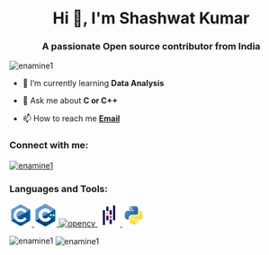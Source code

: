 <h1 align="center">Hi 👋, I'm Shashwat Kumar</h1>
<h3 align="center">A passionate Open source contributor from India</h3>

<p align="left"> <img src="https://komarev.com/ghpvc/?username=enamine1&label=Profile%20views&color=0e75b6&style=flat" alt="enamine1" /> </p>

- 🌱 I’m currently learning **Data Analysis**

- 💬 Ask me about **C or C++**

- 📫 How to reach me **[Email](mailto:kshashwat.iit@gmail.com)**

<h3 align="left">Connect with me:</h3>
<p align="left">
<a href="https://codeforces.com/profile/enamine1" target="blank"><img align="center" src="https://raw.githubusercontent.com/rahuldkjain/github-profile-readme-generator/master/src/images/icons/Social/codeforces.svg" alt="enamine1" height="30" width="40" /></a>
</p>

<h3 align="left">Languages and Tools:</h3>
<p align="left"> <a href="https://www.cprogramming.com/" target="_blank" rel="noreferrer"> <img src="https://raw.githubusercontent.com/devicons/devicon/master/icons/c/c-original.svg" alt="c" width="40" height="40"/> </a> <a href="https://www.w3schools.com/cpp/" target="_blank" rel="noreferrer"> <img src="https://raw.githubusercontent.com/devicons/devicon/master/icons/cplusplus/cplusplus-original.svg" alt="cplusplus" width="40" height="40"/> </a> <a href="https://opencv.org/" target="_blank" rel="noreferrer"> <img src="https://www.vectorlogo.zone/logos/opencv/opencv-icon.svg" alt="opencv" width="40" height="40"/> </a> <a href="https://pandas.pydata.org/" target="_blank" rel="noreferrer"> <img src="https://raw.githubusercontent.com/devicons/devicon/2ae2a900d2f041da66e950e4d48052658d850630/icons/pandas/pandas-original.svg" alt="pandas" width="40" height="40"/> </a> <a href="https://www.python.org" target="_blank" rel="noreferrer"> <img src="https://raw.githubusercontent.com/devicons/devicon/master/icons/python/python-original.svg" alt="python" width="40" height="40"/> </a> </p>

<p><img align="left" src="https://github-readme-stats.vercel.app/api/top-langs?username=enamine1&show_icons=true&locale=en&layout=compact" alt="enamine1" /></p>

<p>&nbsp;<img align="center" src="https://github-readme-stats.vercel.app/api?username=enamine1&show_icons=true&locale=en" alt="enamine1" /></p>

